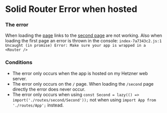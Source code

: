 # Solid Router Error when hosted
### The error
When loading the [page](https://solid.mabla.name) links to the [second page](https://solid.mabla.name/second) are not working. Also when loading the first page an error is thrown in the console: `index-7a7343c2.js:1 Uncaught (in promise) Error: Make sure your app is wrapped in a <Router />`

### Conditions
- The error only occurs when the app is hosted on my Hetzner web server.
- The error only occurs on the `/` page. When loading the `/second` page directly the error does never occur.
- The error only occurs when using `const Second = lazy(() => import('./routes/second/Second'));` not when using `import App from './routes/App';` instead.